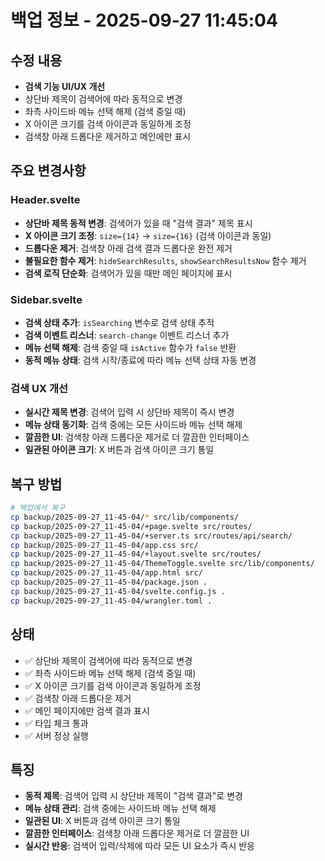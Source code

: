 # 백업 정보 - 2025-09-27 11:45:04

## 수정 내용
- **검색 기능 UI/UX 개선**
- 상단바 제목이 검색어에 따라 동적으로 변경
- 좌측 사이드바 메뉴 선택 해제 (검색 중일 때)
- X 아이콘 크기를 검색 아이콘과 동일하게 조정
- 검색창 아래 드롭다운 제거하고 메인에만 표시

## 주요 변경사항

### Header.svelte
- **상단바 제목 동적 변경**: 검색어가 있을 때 "검색 결과" 제목 표시
- **X 아이콘 크기 조정**: `size={14}` → `size={16}` (검색 아이콘과 동일)
- **드롭다운 제거**: 검색창 아래 검색 결과 드롭다운 완전 제거
- **불필요한 함수 제거**: `hideSearchResults`, `showSearchResultsNow` 함수 제거
- **검색 로직 단순화**: 검색어가 있을 때만 메인 페이지에 표시

### Sidebar.svelte
- **검색 상태 추가**: `isSearching` 변수로 검색 상태 추적
- **검색 이벤트 리스너**: `search-change` 이벤트 리스너 추가
- **메뉴 선택 해제**: 검색 중일 때 `isActive` 함수가 `false` 반환
- **동적 메뉴 상태**: 검색 시작/종료에 따라 메뉴 선택 상태 자동 변경

### 검색 UX 개선
- **실시간 제목 변경**: 검색어 입력 시 상단바 제목이 즉시 변경
- **메뉴 상태 동기화**: 검색 중에는 모든 사이드바 메뉴 선택 해제
- **깔끔한 UI**: 검색창 아래 드롭다운 제거로 더 깔끔한 인터페이스
- **일관된 아이콘 크기**: X 버튼과 검색 아이콘 크기 통일

## 복구 방법
```bash
# 백업에서 복구
cp backup/2025-09-27_11-45-04/* src/lib/components/
cp backup/2025-09-27_11-45-04/+page.svelte src/routes/
cp backup/2025-09-27_11-45-04/+server.ts src/routes/api/search/
cp backup/2025-09-27_11-45-04/app.css src/
cp backup/2025-09-27_11-45-04/+layout.svelte src/routes/
cp backup/2025-09-27_11-45-04/ThemeToggle.svelte src/lib/components/
cp backup/2025-09-27_11-45-04/app.html src/
cp backup/2025-09-27_11-45-04/package.json .
cp backup/2025-09-27_11-45-04/svelte.config.js .
cp backup/2025-09-27_11-45-04/wrangler.toml .
```

## 상태
- ✅ 상단바 제목이 검색어에 따라 동적으로 변경
- ✅ 좌측 사이드바 메뉴 선택 해제 (검색 중일 때)
- ✅ X 아이콘 크기를 검색 아이콘과 동일하게 조정
- ✅ 검색창 아래 드롭다운 제거
- ✅ 메인 페이지에만 검색 결과 표시
- ✅ 타입 체크 통과
- ✅ 서버 정상 실행

## 특징
- **동적 제목**: 검색어 입력 시 상단바 제목이 "검색 결과"로 변경
- **메뉴 상태 관리**: 검색 중에는 사이드바 메뉴 선택 해제
- **일관된 UI**: X 버튼과 검색 아이콘 크기 통일
- **깔끔한 인터페이스**: 검색창 아래 드롭다운 제거로 더 깔끔한 UI
- **실시간 반응**: 검색어 입력/삭제에 따라 모든 UI 요소가 즉시 반응




















